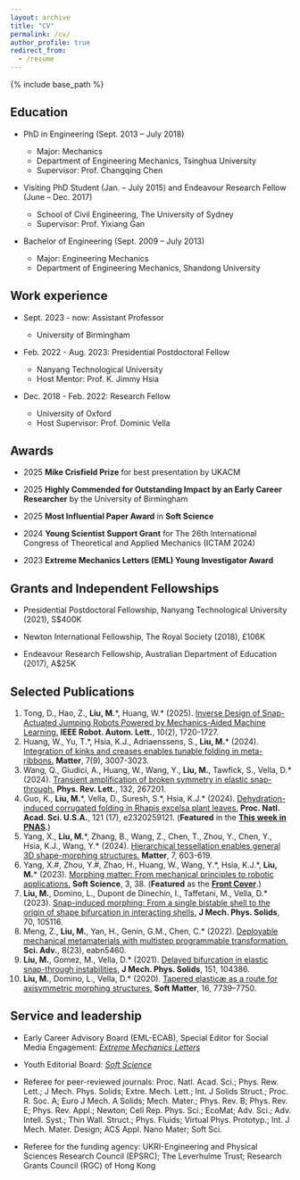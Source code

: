 ```yaml
---
layout: archive
title: "CV"
permalink: /cv/
author_profile: true
redirect_from:
  - /resume
---
```


{% include base_path %}

Education
--------
* PhD in Engineering (Sept. 2013 – July 2018)
  * Major: Mechanics
  * Department of Engineering Mechanics, Tsinghua University
  * Supervisor: Prof. Changqing Chen

* Visiting PhD Student (Jan. – July 2015) and Endeavour Research Fellow (June – Dec. 2017)
  * School of Civil Engineering, The University of Sydney
  * Supervisor: Prof. Yixiang Gan

* Bachelor of Engineering (Sept. 2009 – July 2013)
  * Major: Engineering Mechanics
  * Department of Engineering Mechanics, Shandong University

Work experience
--------
* Sept. 2023 - now: Assistant Professor
  * University of Birmingham

* Feb. 2022 - Aug. 2023: Presidential Postdoctoral Fellow
  * Nanyang Technological University
  * Host Mentor: Prof. K. Jimmy Hsia

* Dec. 2018 - Feb. 2022: Research Fellow
  * University of Oxford
  * Host Supervisor: Prof. Dominic Vella

Awards
--------
* 2025 **Mike Crisfield Prize** for best presentation by UKACM

* 2025 **Highly Commended for Outstanding Impact by an Early Career Researcher** by the University of Birmingham

* 2025 **Most Influential Paper Award** in **Soft Science**

* 2024 **Young Scientist Support Grant** for The 26th International Congress of Theoretical and Applied Mechanics (ICTAM 2024)

* 2023 **Extreme Mechanics Letters (EML) Young Investigator Award**


Grants and Independent Fellowships
--------
* Presidential Postdoctoral Fellowship, Nanyang Technological University (2021), S$400K

* Newton International Fellowship, The Royal Society (2018), £106K

* Endeavour Research Fellowship, Australian Department of Education (2017), A$25K

Selected Publications
--------
1. Tong, D., Hao, Z., **Liu, M.**\*, Huang, W.\* (2025). [Inverse Design of Snap-Actuated Jumping Robots Powered by Mechanics-Aided Machine Learning.](https://ieeexplore.ieee.org/document/10816482) **IEEE Robot. Autom. Lett.**, 10(2), 1720-1727.
1. Huang, W., Yu, T.\*, Hsia, K.J., Adriaenssens, S., **Liu, M.**\* (2024). [Integration of kinks and creases enables tunable folding in meta-ribbons.](https://www.cell.com/matter/fulltext/S2590-2385(24)00204-2) **Matter**, 7(9), 3007-3023.
1. Wang, Q., Giudici, A., Huang, W., Wang, Y., **Liu, M.**, Tawfick, S., Vella, D.\* (2024). [Transient amplification of broken symmetry in elastic snap-through.](https://journals.aps.org/prl/accepted/90079YdfZ741ae8797433601a2171528e12cc5935) **Phys. Rev. Lett.**, 132, 267201.
1. Guo, K., **Liu, M.**\*, Vella, D., Suresh, S.\*, Hsia, K.J.\* (2024). [Dehydration-induced corrugated folding in Rhapis excelsa plant leaves.](https://doi.org/10.1073/pnas.2320259121) **Proc. Natl. Acad. Sci. U.S.A.**, 121 (17), e2320259121. (**Featured** in the [**This week in PNAS**](https://www.pnas.org/doi/10.1073/iti1724121).)
1. Yang, X., **Liu, M.**\*, Zhang, B., Wang, Z., Chen, T., Zhou, Y., Chen, Y., Hsia, K.J., Wang, Y.\* (2024). [Hierarchical tessellation enables general 3D shape-morphing structures.](https://authors.elsevier.com/c/1iBCZ9Cyxd31hR) **Matter**, 7, 603-619.
1. Yang, X.\#, Zhou, Y.\#, Zhao, H., Huang, W., Wang, Y.\*, Hsia, K.J.\*, **Liu, M.**\* (2023). [Morphing matter: From mechanical principles to robotic applications.](https://softscijournal.com/accdata/6201) **Soft Science**, 3, 38. (**Featured** as the [**Front Cover**](https://i.oaes.cc/uploads/20231120/e8f42b68ac7c4d0b8b018269702c8918.jpg).)
1. **Liu, M.**, Domino, L., Dupont de Dinechin, I., Taffetani, M., Vella, D.\* (2023). [Snap-induced morphing: From a single bistable shell to the origin of shape bifurcation in interacting shells.](https://doi.org/10.1016/j.jmps.2022.105116) **J Mech. Phys. Solids**, 70, 105116.
1. Meng, Z., **Liu, M.**, Yan, H., Genin, G.M., Chen, C.\* (2022). [Deployable mechanical metamaterials with multistep programmable transformation.](https://www.science.org/doi/10.1126/sciadv.abn5460) **Sci. Adv.**, 8(23), eabn5460.
1. **Liu, M.**, Gomez, M., Vella, D.\* (2021). [Delayed bifurcation in elastic snap-through instabilities.](https://doi.org/10.1016/j.jmps.2021.104386) **J Mech. Phys. Solids**, 151, 104386.
1. **Liu, M.**, Domino, L., Vella, D.\* (2020). [Tapered elasticæ as a route for axisymmetric morphing structures.](https://doi.org/10.1039/D0SM00714E) **Soft Matter**, 16, 7739–7750.
  
Service and leadership
--------
* Early Career Advisory Board (EML-ECAB), Special Editor for Social Media Engagement: [*Extreme Mechanics Letters*](https://www.sciencedirect.com/journal/extreme-mechanics-letters)
* Youth Editorial Board: [*Soft Science*](https://softscijournal.com/)

* Referee for peer-reviewed journals: Proc. Natl. Acad. Sci.; Phys. Rew. Lett.; J Mech. Phys. Solids; Extre. Mech. Lett.; Int. J Solids Struct.; Proc. R. Soc. A; Euro J Mech. A Solids; Mech. Mater.; Phys. Rev. B; Phys. Rev. E; Phys. Rev. Appl.; Newton; Cell Rep. Phys. Sci.; EcoMat; Adv. Sci.; Adv. Intell. Syst.; Thin Wall. Struct.; Phys. Fluids; Virtual Phys. Prototyp.; Int. J Mech. Mater. Design; ACS Appl. Nano Mater; Soft Sci.

* Referee for the funding agency: UKRI-Engineering and Physical Sciences Research Council (EPSRC); The Leverhulme Trust; Research Grants Council (RGC) of Hong Kong
